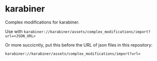 # karabiner
Complex modifications for karabiner.

Use with `karabiner://karabiner/assets/complex_modifications/import?url=<JSON_URL>`

Or more succicntly, put this before the URL of json files in this repository:
```
karabiner://karabiner/assets/complex_modifications/import?url=
```
